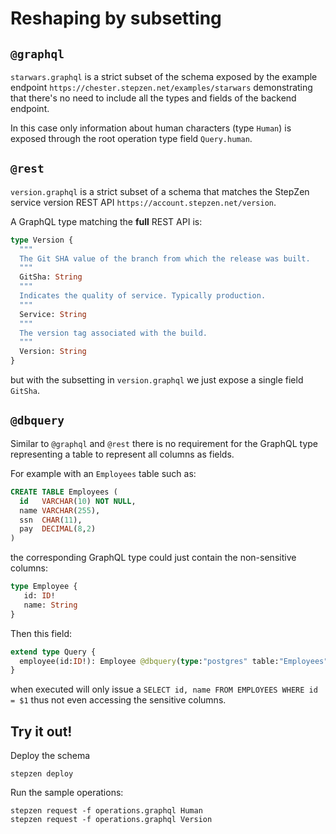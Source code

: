 # Reshaping by subsetting

## `@graphql`

`starwars.graphql` is a strict subset of the schema exposed by the example endpoint
`https://chester.stepzen.net/examples/starwars` demonstrating that there's no need
to include all the types and fields of the backend endpoint.

In this case only information about human characters (type `Human`) is exposed
through the root operation type field `Query.human`.

## `@rest`

`version.graphql` is a strict subset of a schema that matches the StepZen
service version REST API `https://account.stepzen.net/version`.

A GraphQL type matching the **full** REST API is:
```graphql
type Version {
  """
  The Git SHA value of the branch from which the release was built.
  """
  GitSha: String
  """
  Indicates the quality of service. Typically production.
  """
  Service: String
  """
  The version tag associated with the build.
  """
  Version: String
}
```
but with the subsetting in `version.graphql` we just expose a single field `GitSha`.

## `@dbquery`

Similar to `@graphql` and `@rest` there is no requirement for the GraphQL type
representing a table to represent all columns as fields.

For example with an `Employees` table such as:
```sql
CREATE TABLE Employees (
  id   VARCHAR(10) NOT NULL,
  name VARCHAR(255),
  ssn  CHAR(11),
  pay  DECIMAL(8,2)
)
```

the corresponding GraphQL type could just contain the non-sensitive columns:
```graphql
type Employee {
   id: ID!
   name: String
}
```

Then this field:
```graphql
extend type Query {
  employee(id:ID!): Employee @dbquery(type:"postgres" table:"Employees" configuration:"pgemps")
}
```
when executed will only issue a `SELECT id, name FROM EMPLOYEES WHERE id = $1`
thus not even accessing the sensitive columns.

## Try it out!

Deploy the schema

```
stepzen deploy
```

Run the sample operations:

```
stepzen request -f operations.graphql Human
stepzen request -f operations.graphql Version
```

